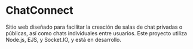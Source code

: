 # ChatConnect
Sitio web diseñado para facilitar la creación de salas de chat privadas o públicas, así como chats individuales entre usuarios. Este proyecto utiliza Node.js, EJS, y Socket.IO, y está en desarrollo.
